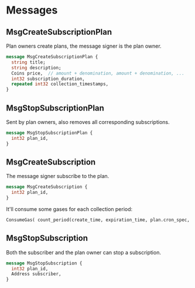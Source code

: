<!--
order: 3
-->

# Messages

## MsgCreateSubscriptionPlan

Plan owners create plans, the message signer is the plan owner.

```protobuf
message MsgCreateSubscriptionPlan {
  string title;
  string description;
  Coins price,  // amount + denomination, amount + denomination, ...
  int32 subscription_duration,
  repeated int32 collection_timestamps,
}
```

## MsgStopSubscriptionPlan

Sent by plan owners, also removes all corresponding subscriptions.

```protobuf
message MsgStopSubscriptionPlan {
  int32 plan_id,
}
```

## MsgCreateSubscription

The message signer subscribe to the plan.

```protobuf
message MsgCreateSubscription {
  int32 plan_id,
}
```

It'll consume some gases for each collection period:

```python
ConsumeGas( count_period(create_time, expiration_time, plan.cron_spec, plan.cron_tz) * GasPerCollection )
```

## MsgStopSubscription

Both the subscriber and the plan owner can stop a subscription.

```protobuf
message MsgStopSubscription {
  int32 plan_id,
  Address subscriber,
}
```
